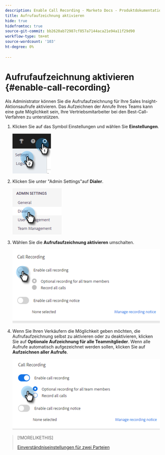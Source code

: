 ```yaml
---
description: Enable Call Recording - Marketo Docs - Produktdokumentation
title: Aufrufaufzeichnung aktivieren
hide: true
hidefromtoc: true
source-git-commit: bb2620ab72987cf857a7144aca21e94a11f29d90
workflow-type: tm+mt
source-wordcount: '103'
ht-degree: 0%

---
```


# Aufrufaufzeichnung aktivieren {#enable-call-recording}

Als Administrator können Sie die Aufrufaufzeichnung für Ihre Sales Insight-Aktionsaufrufe aktivieren. Das Aufzeichnen der Anrufe Ihres Teams kann eine gute Möglichkeit sein, Ihre Vertriebsmitarbeiter bei den Best-Call-Verfahren zu unterstützen.

1. Klicken Sie auf das Symbol Einstellungen und wählen Sie **Einstellungen**.

   ![](assets/enable-call-recording-1.png)

1. Klicken Sie unter &quot;Admin Settings&quot;auf **Dialer**.

   ![](assets/enable-call-recording-2.png)

1. Wählen Sie die **Aufrufaufzeichnung aktivieren** umschalten.

   ![](assets/enable-call-recording-3.png)

1. Wenn Sie Ihren Verkäufern die Möglichkeit geben möchten, die Aufrufaufzeichnung selbst zu aktivieren oder zu deaktivieren, klicken Sie auf **Optionale Aufzeichnung für alle Teammitglieder**. Wenn alle Aufrufe automatisch aufgezeichnet werden sollen, klicken Sie auf **Aufzeichnen aller Aufrufe**.

   ![](assets/enable-call-recording-4.png)

>[!MORELIKETHIS]
>
>[Einverständniseinstellungen für zwei Parteien](/help/marketo/product-docs/marketo-sales-insight/actions/phone/two-party-consent-settings.md)
